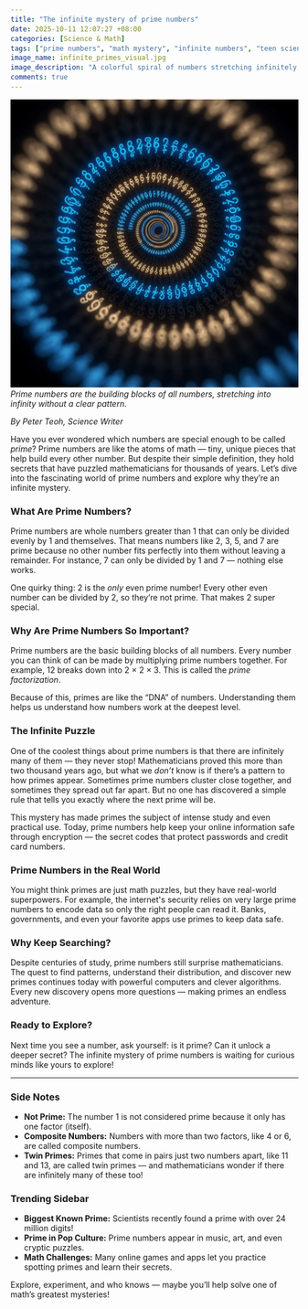```yaml
---
title: "The infinite mystery of prime numbers"
date: 2025-10-11 12:07:27 +08:00
categories: [Science & Math]
tags: ["prime numbers", "math mystery", "infinite numbers", "teen science", "cryptography"]
image_name: infinite_primes_visual.jpg
image_description: "A colorful spiral of numbers stretching infinitely outward, highlighting prime numbers in bright colors among other numbers fading into the distance, symbolizing the endless and mysterious nature of primes."
comments: true
---
```


![Prime numbers are the building blocks of all numbers, stretching into infinity without a clear pattern.](/assets/images/infinite_primes_visual.jpg)
*Prime numbers are the building blocks of all numbers, stretching into infinity without a clear pattern.*

<!-- Image Description: A colorful spiral of numbers stretching infinitely outward, highlighting prime numbers in bright colors among other numbers fading into the distance, symbolizing the endless and mysterious nature of primes. -->

*By Peter Teoh, Science Writer*

Have you ever wondered which numbers are special enough to be called *prime*? Prime numbers are like the atoms of math — tiny, unique pieces that help build every other number. But despite their simple definition, they hold secrets that have puzzled mathematicians for thousands of years. Let’s dive into the fascinating world of prime numbers and explore why they’re an infinite mystery.

### What Are Prime Numbers?
Prime numbers are whole numbers greater than 1 that can only be divided evenly by 1 and themselves. That means numbers like 2, 3, 5, and 7 are prime because no other number fits perfectly into them without leaving a remainder. For instance, 7 can only be divided by 1 and 7 — nothing else works.

One quirky thing: 2 is the *only* even prime number! Every other even number can be divided by 2, so they’re not prime. That makes 2 super special.

### Why Are Prime Numbers So Important?
Prime numbers are the basic building blocks of all numbers. Every number you can think of can be made by multiplying prime numbers together. For example, 12 breaks down into 2 × 2 × 3. This is called the *prime factorization*.

Because of this, primes are like the “DNA” of numbers. Understanding them helps us understand how numbers work at the deepest level.

### The Infinite Puzzle
One of the coolest things about prime numbers is that there are infinitely many of them — they never stop! Mathematicians proved this more than two thousand years ago, but what we *don’t* know is if there’s a pattern to how primes appear. Sometimes prime numbers cluster close together, and sometimes they spread out far apart. But no one has discovered a simple rule that tells you exactly where the next prime will be.

This mystery has made primes the subject of intense study and even practical use. Today, prime numbers help keep your online information safe through encryption — the secret codes that protect passwords and credit card numbers.

### Prime Numbers in the Real World
You might think primes are just math puzzles, but they have real-world superpowers. For example, the internet's security relies on very large prime numbers to encode data so only the right people can read it. Banks, governments, and even your favorite apps use primes to keep data safe.

### Why Keep Searching?
Despite centuries of study, prime numbers still surprise mathematicians. The quest to find patterns, understand their distribution, and discover new primes continues today with powerful computers and clever algorithms. Every new discovery opens more questions — making primes an endless adventure.

### Ready to Explore?
Next time you see a number, ask yourself: is it prime? Can it unlock a deeper secret? The infinite mystery of prime numbers is waiting for curious minds like yours to explore!

---

### Side Notes
- **Not Prime:** The number 1 is not considered prime because it only has one factor (itself).
- **Composite Numbers:** Numbers with more than two factors, like 4 or 6, are called composite numbers.
- **Twin Primes:** Primes that come in pairs just two numbers apart, like 11 and 13, are called twin primes — and mathematicians wonder if there are infinitely many of these too!

### Trending Sidebar
- **Biggest Known Prime:** Scientists recently found a prime with over 24 million digits!
- **Prime in Pop Culture:** Prime numbers appear in music, art, and even cryptic puzzles.
- **Math Challenges:** Many online games and apps let you practice spotting primes and learn their secrets.

Explore, experiment, and who knows — maybe you’ll help solve one of math’s greatest mysteries!

